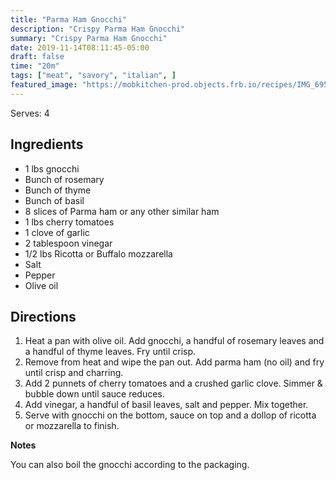 ```yaml
---
title: "Parma Ham Gnocchi"
description: "Crispy Parma Ham Gnocchi"
summary: "Crispy Parma Ham Gnocchi"
date: 2019-11-14T08:11:45-05:00
draft: false
time: "20m"
tags: ["meat", "savory", "italian", ]
featured_image: "https://mobkitchen-prod.objects.frb.io/recipes/IMG_6954.jpeg"
---
```

Serves: 4

## Ingredients

- 1 lbs gnocchi
- Bunch of rosemary
- Bunch of thyme
- Bunch of basil
- 8 slices of Parma ham or any other similar ham
- 1 lbs cherry tomatoes
- 1 clove of garlic
- 2 tablespoon vinegar
- 1/2 lbs Ricotta or Buffalo mozzarella
- Salt
- Pepper
- Olive oil

## Directions

1. Heat a pan with olive oil. Add gnocchi, a handful of rosemary leaves and a handful of thyme leaves. Fry until crisp.
2. Remove from heat and wipe the pan out. Add parma ham (no oil) and fry until crisp and charring.
3. Add 2 punnets of cherry tomatoes and a crushed garlic clove. Simmer & bubble down until sauce reduces.
4. Add  vinegar, a handful of basil leaves, salt and pepper. Mix together.
5. Serve with gnocchi on the bottom, sauce on top and a dollop of ricotta  or mozzarella to finish.

**Notes**

You can also boil the gnocchi according to the packaging.

